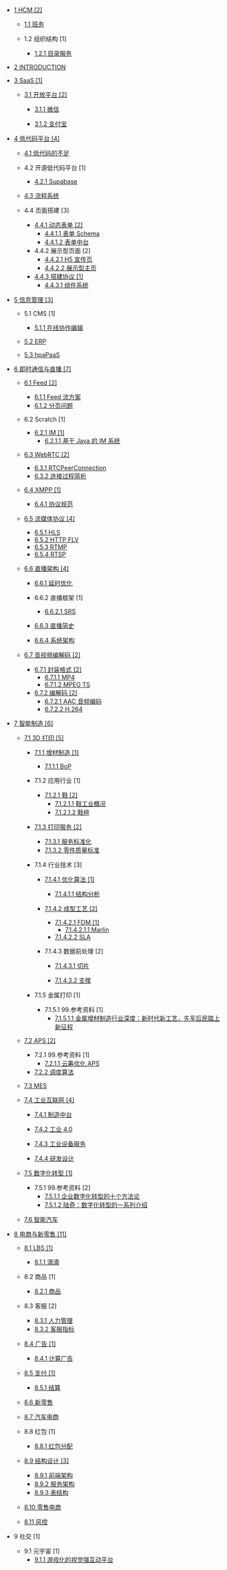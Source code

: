  - [1 HCM [2]](/HCM/README.md)
    - [1.1 班务](/HCM/班务/README.md)
      
    - 1.2 组织结构 [1]
      - [1.2.1 目录服务](/HCM/组织结构/目录服务.md)
  - [2 INTRODUCTION](/INTRODUCTION.md)
  - [3 SaaS [1]](/SaaS/README.md)
    - [3.1 开放平台 [2]](/SaaS/开放平台/README.md)
      - [3.1.1 微信](/SaaS/开放平台/微信/README.md)
        
      - [3.1.2 支付宝](/SaaS/开放平台/支付宝/README.md)
        
  - [4 低代码平台 [4]](/低代码平台/README.md)
    - [4.1 低代码的不足](/低代码平台/低代码的不足/README.md)
      
    - 4.2 开源低代码平台 [1]
      - [4.2.1 Supabase](/低代码平台/开源低代码平台/Supabase/README.md)
        
    - [4.3 流程系统](/低代码平台/流程系统/README.md)
      
    - 4.4 页面搭建 [3]
      - [4.4.1 动态表单 [2]](/低代码平台/页面搭建/动态表单/README.md)
        - [4.4.1.1 表单 Schema](/低代码平台/页面搭建/动态表单/表单%20Schema.md)
        - [4.4.1.2 表单中台](/低代码平台/页面搭建/动态表单/表单中台.md)
      - 4.4.2 展示型页面 [2]
        - [4.4.2.1 H5 宣传页](/低代码平台/页面搭建/展示型页面/H5%20宣传页.md)
        - [4.4.2.2 展示型主页](/低代码平台/页面搭建/展示型页面/展示型主页.md)
      - [4.4.3 搭建协议 [1]](/低代码平台/页面搭建/搭建协议/README.md)
        - [4.4.3.1 组件系统](/低代码平台/页面搭建/搭建协议/组件系统.md)
  - [5 信息管理 [3]](/信息管理/README.md)
    - 5.1 CMS [1]
      - [5.1.1 在线协作编辑](/信息管理/CMS/在线协作编辑.md)
    - [5.2 ERP](/信息管理/ERP/README.md)
      
    - [5.3 hpaPaaS](/信息管理/hpaPaaS/README.md)
      
  - [6 即时通信与直播 [7]](/即时通信与直播/README.md)
    - [6.1 Feed [2]](/即时通信与直播/Feed/README.md)
      - [6.1.1 Feed 流方案](/即时通信与直播/Feed/Feed%20流方案.md)
      - [6.1.2 分页问题](/即时通信与直播/Feed/分页问题.md)
    - 6.2 Scratch [1]
      - [6.2.1 IM [1]](/即时通信与直播/Scratch/IM/README.md)
        - [6.2.1.1 基于 Java 的 IM 系统](/即时通信与直播/Scratch/IM/基于%20Java%20的%20IM%20系统.md)
    - [6.3 WebRTC [2]](/即时通信与直播/WebRTC/README.md)
      - [6.3.1 RTCPeerConnection](/即时通信与直播/WebRTC/RTCPeerConnection.md)
      - [6.3.2 连接过程简析](/即时通信与直播/WebRTC/连接过程简析.md)
    - [6.4 XMPP [1]](/即时通信与直播/XMPP/README.md)
      - [6.4.1 协议规范](/即时通信与直播/XMPP/协议规范.md)
    - [6.5 流媒体协议 [4]](/即时通信与直播/流媒体协议/README.md)
      - [6.5.1 HLS](/即时通信与直播/流媒体协议/HLS.md)
      - [6.5.2 HTTP FLV](/即时通信与直播/流媒体协议/HTTP-FLV.md)
      - [6.5.3 RTMP](/即时通信与直播/流媒体协议/RTMP.md)
      - [6.5.4 RTSP](/即时通信与直播/流媒体协议/RTSP.md)
    - [6.6 直播架构 [4]](/即时通信与直播/直播架构/README.md)
      - [6.6.1 延时优化](/即时通信与直播/直播架构/延时优化/README.md)
        
      - 6.6.2 直播框架 [1]
        - [6.6.2.1 SRS](/即时通信与直播/直播架构/直播框架/SRS/README.md)
          
      - [6.6.3 直播简史](/即时通信与直播/直播架构/直播简史.md)
      - [6.6.4 系统架构](/即时通信与直播/直播架构/系统架构/README.md)
        
    - [6.7 音视频编解码 [2]](/即时通信与直播/音视频编解码/README.md)
      - [6.7.1 封装格式 [2]](/即时通信与直播/音视频编解码/封装格式/README.md)
        - [6.7.1.1 MP4](/即时通信与直播/音视频编解码/封装格式/MP4.md)
        - [6.7.1.2 MPEG TS](/即时通信与直播/音视频编解码/封装格式/MPEG-TS.md)
      - [6.7.2 编解码 [2]](/即时通信与直播/音视频编解码/编解码/README.md)
        - [6.7.2.1 AAC 音频编码](/即时通信与直播/音视频编解码/编解码/AAC%20音频编码.md)
        - [6.7.2.2 H.264](/即时通信与直播/音视频编解码/编解码/H.264.md)
  - [7 智能制造 [6]](/智能制造/README.md)
    - [7.1 3D 打印 [5]](/智能制造/3D%20打印/README.md)
      - [7.1.1 增材制造 [1]](/智能制造/3D%20打印/增材制造/README.md)
        - [7.1.1.1 BoP](/智能制造/3D%20打印/增材制造/BoP.md)
      - 7.1.2 应用行业 [1]
        - [7.1.2.1 鞋 [2]](/智能制造/3D%20打印/应用行业/鞋/README.md)
          - [7.1.2.1.1 鞋工业概况](/智能制造/3D%20打印/应用行业/鞋/鞋工业概况.md)
          - [7.1.2.1.2 鞋楦](/智能制造/3D%20打印/应用行业/鞋/鞋楦.md)
      - [7.1.3 打印服务 [2]](/智能制造/3D%20打印/打印服务/README.md)
        - [7.1.3.1 服务标准化](/智能制造/3D%20打印/打印服务/服务标准化.md)
        - [7.1.3.2 零件质量标准](/智能制造/3D%20打印/打印服务/零件质量标准.md)
      - 7.1.4 行业技术 [3]
        - [7.1.4.1 优化算法 [1]](/智能制造/3D%20打印/行业技术/优化算法/README.md)
          - [7.1.4.1.1 结构分析](/智能制造/3D%20打印/行业技术/优化算法/结构分析.md)
        - [7.1.4.2 成型工艺 [2]](/智能制造/3D%20打印/行业技术/成型工艺/README.md)
          - [7.1.4.2.1 FDM [1]](/智能制造/3D%20打印/行业技术/成型工艺/FDM/README.md)
            - [7.1.4.2.1.1 Marlin](/智能制造/3D%20打印/行业技术/成型工艺/FDM/Marlin.md)
          - [7.1.4.2.2 SLA](/智能制造/3D%20打印/行业技术/成型工艺/SLA/README.md)
            
        - 7.1.4.3 数据前处理 [2]
          - [7.1.4.3.1 切片](/智能制造/3D%20打印/行业技术/数据前处理/切片/README.md)
            
          - [7.1.4.3.2 支撑](/智能制造/3D%20打印/行业技术/数据前处理/支撑/README.md)
            
      - 7.1.5 金属打印 [1]
        - 7.1.5.1 99.参考资料 [1]
          - [7.1.5.1.1 金属增材制造行业深度：新时代新工艺，先军后民踏上新征程](/智能制造/3D%20打印/金属打印/99.参考资料/2023-金属增材制造行业深度：新时代新工艺，先军后民踏上新征程.md)
    - [7.2 APS [2]](/智能制造/APS/README.md)
      - 7.2.1 99.参考资料 [1]
        - [7.2.1.1 云筹优化 APS](/智能制造/APS/99.参考资料/云筹优化%20APS.md)
      - [7.2.2 调度算法](/智能制造/APS/调度算法.md)
    - [7.3 MES](/智能制造/MES/README.md)
      
    - [7.4 工业互联网 [4]](/智能制造/工业互联网/README.md)
      - [7.4.1 制造中台](/智能制造/工业互联网/制造中台/README.md)
        
      - [7.4.2 工业 4.0](/智能制造/工业互联网/工业%204.0/README.md)
        
      - [7.4.3 工业设备服务](/智能制造/工业互联网/工业设备服务/README.md)
        
      - [7.4.4 研发设计](/智能制造/工业互联网/研发设计/README.md)
        
    - [7.5 数字化转型 [1]](/智能制造/数字化转型/README.md)
      - 7.5.1 99.参考资料 [2]
        - [7.5.1.1 企业数字化转型的十个方法论](/智能制造/数字化转型/99.参考资料/2021-企业数字化转型的十个方法论.md)
        - [7.5.1.2 陆奇：数字化转型的一系列介绍](/智能制造/数字化转型/99.参考资料/陆奇：数字化转型的一系列介绍.md)
    - [7.6 智能汽车](/智能制造/智能汽车/README.md)
      
  - [8 电商与新零售 [11]](/电商与新零售/README.md)
    - [8.1 LBS [1]](/电商与新零售/LBS/README.md)
      - [8.1.1 滴滴](/电商与新零售/LBS/滴滴.md)
    - 8.2 商品 [1]
      - [8.2.1 商品](/电商与新零售/商品/商品.md)
    - 8.3 客服 [2]
      - [8.3.1 人力管理](/电商与新零售/客服/人力管理.md)
      - [8.3.2 客服指标](/电商与新零售/客服/客服指标.md)
    - [8.4 广告 [1]](/电商与新零售/广告/README.md)
      - [8.4.1 计算广告](/电商与新零售/广告/计算广告.md)
    - [8.5 支付 [1]](/电商与新零售/支付/README.md)
      - [8.5.1 结算](/电商与新零售/支付/结算/README.md)
        
    - [8.6 新零售](/电商与新零售/新零售/README.md)
      
    - [8.7 汽车电商](/电商与新零售/汽车电商/README.md)
      
    - 8.8 红包 [1]
      - [8.8.1 红包分配](/电商与新零售/红包/红包分配.md)
    - [8.9 结构设计 [3]](/电商与新零售/结构设计/README.md)
      - [8.9.1 前端架构](/电商与新零售/结构设计/前端架构.md)
      - [8.9.2 服务架构](/电商与新零售/结构设计/服务架构.md)
      - [8.9.3 表结构](/电商与新零售/结构设计/表结构.md)
    - [8.10 零售电商](/电商与新零售/零售电商/README.md)
      
    - [8.11 风控](/电商与新零售/风控/README.md)
      
  - 9 社交 [1]
    - 9.1 元宇宙 [1]
      - [9.1.1 游戏化的视觉强互动平台](/社交/元宇宙/游戏化的视觉强互动平台.md)